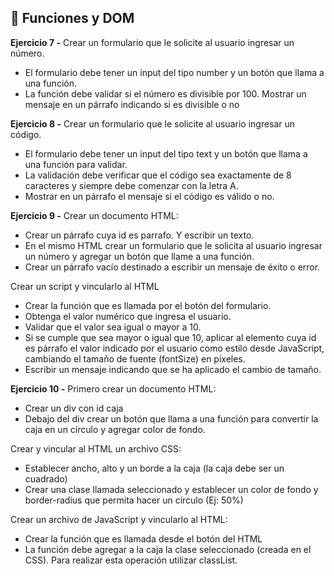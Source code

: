 ## 📖 Funciones y DOM

**Ejercicio 7 -**
Crear un formulario que le solicite al usuario ingresar un número.

- El formulario debe tener un input del tipo number y un botón que llama a una función.
- La función debe validar si el número es divisible por 100. Mostrar un mensaje en un párrafo indicando si es divisible o no

**Ejercicio 8 -**
Crear un formulario que le solicite al usuario ingresar un código. 
- El formulario debe tener un input del tipo text y un botón que llama a una función para validar. 
- La validación debe verificar que el código sea exactamente de 8 caracteres y siempre debe comenzar con la letra A. 
- Mostrar en un párrafo el mensaje si el código es válido o no.

**Ejercicio 9 -** 
Crear un documento HTML:

- Crear un párrafo cuya id es parrafo. Y escribir un texto.
- En el mismo HTML crear un formulario que le solicita al usuario ingresar un número y agregar un botón que llame a una función.
- Crear un párrafo vacío destinado a escribir un mensaje de éxito o error.

Crear un script y vincularlo al HTML

- Crear la función que es llamada por el botón del formulario.
- Obtenga el valor numérico que ingresa el usuario.
- Validar que el valor sea igual o mayor a 10.
- Si se cumple que sea mayor o igual que 10, aplicar al elemento cuya id es párrafo el valor indicado por el usuario como estilo desde JavaScript, cambiando el tamaño de fuente (fontSize) en píxeles.
- Escribir un mensaje indicando que se ha aplicado el cambio de tamaño.

**Ejercicio 10 -** Primero crear un documento HTML:

- Crear un div con id caja
- Debajo del div crear un botón que llama a una función para convertir la caja en un círculo y agregar color de fondo.

Crear y vincular al HTML un archivo CSS:

- Establecer ancho, alto y un borde a la caja (la caja debe ser un cuadrado)
- Crear una clase llamada seleccionado y establecer un color de fondo y border-radius que permita hacer un círculo (Ej: 50%)

Crear un archivo de JavaScript y vincularlo al HTML:

- Crear la función que es llamada desde el botón del HTML
- La función debe agregar a la caja la clase seleccionado (creada en el CSS). Para realizar esta operación utilizar classList.